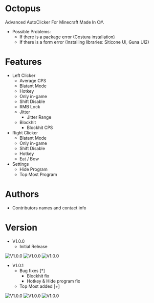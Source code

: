 # Octopus
Advanced AutoClicker For Minecraft Made In C#.
- Possible Problems:
  - If there is a package error (Costura installation)
  - If there is a form error (Installing libraries: Siticone UI, Guna UI2)
# Features
- Left Clicker
  - Average CPS
  - Blatant Mode
  - Hotkey
  - Only in-game
  - Shift Disable
  - RMB Lock
  - Jitter
    - Jitter Range
  - Blockhit
     - Blockhit CPS
- Right Clicker
  - Blatant Mode
  - Only in-game
  - Shift Disable
  - Hotkey
  - Eat / Bow
- Settings
  - Hide Program
  - Top Most Program
# Authors
- Contributors names and contact info
# Version
- V1.0.0
   - Initial Release

![V1.0.0](https://i.ibb.co/dkCn6y2/image.png)
![V1.0.0](https://i.ibb.co/qFyY0mh/image.png)
![V1.0.0](https://i.ibb.co/drHLQjQ/image.png)
- V1.0.1
   - Bug fixes [*]
     - Blockhit fix
     - Hotkey & Hide program fix
   - Top Most added [+]

![V1.0.0](https://i.ibb.co/dkCn6y2/image.png)
![V1.0.0](https://i.ibb.co/qFyY0mh/image.png)
![V1.0.0](https://i.ibb.co/xqrwdgf/image.png)


  
